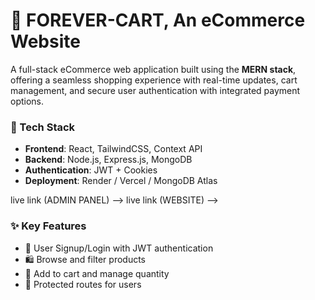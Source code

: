 # 🛒 FOREVER-CART, An eCommerce Website

A full-stack eCommerce web application built using the **MERN stack**, offering a seamless shopping experience with real-time updates, cart management, and secure user authentication with 
integrated payment options.

### 🔧 Tech Stack
- **Frontend**: React, TailwindCSS, Context API 
- **Backend**: Node.js, Express.js, MongoDB
- **Authentication**: JWT + Cookies
- **Deployment**: Render / Vercel / MongoDB Atlas

live link (ADMIN PANEL) --> 
live link (WEBSITE) --> 

### ✨ Key Features
- 👤 User Signup/Login with JWT authentication
- 🛍️ Browse and filter products
- 🛒 Add to cart and manage quantity
- 🔐 Protected routes for users

